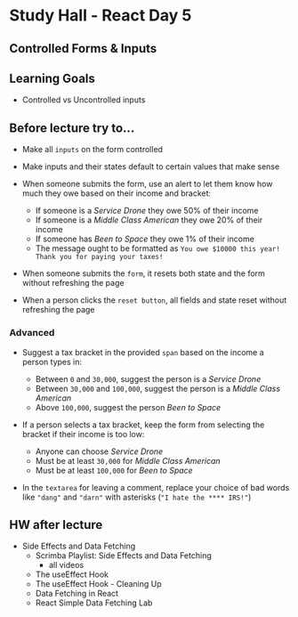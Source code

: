 # Study Hall - React Day 5
## Controlled Forms & Inputs

## Learning Goals
- Controlled vs Uncontrolled inputs

## Before lecture try to...

- Make all `inputs` on the form controlled

- Make inputs and their states default to certain values that make sense

- When someone submits the form, use an alert to let them know how much they owe based on their income and bracket:
  - If someone is a *Service Drone* they owe 50% of their income
  - If someone is a *Middle Class American* they owe 20% of their income
  - If someone has *Been to Space* they owe 1% of their income
  - The message ought to be formatted as `You owe $10000 this year! Thank you for paying your taxes!`


- When someone submits the `form`, it resets both state and the form without refreshing the page

- When a person clicks the `reset button`, all fields and state reset without refreshing the page

### Advanced

- Suggest a tax bracket in the provided `span` based on the income a person types in:
    - Between `0` and `30,000`, suggest the person is a *Service Drone*
    - Between `30,000` and `100,000`, suggest the person is a *Middle Class American*
    - Above `100,000`, suggest the person *Been to Space*

- If a person selects a tax bracket, keep the form from selecting the bracket if their income is too low:
  - Anyone can choose *Service Drone*
  - Must be at least `30,000` for *Middle Class American*
  - Must be at least `100,000` for *Been to Space*


- In the `textarea` for leaving a comment, replace your choice of bad words like `"dang"` and `"darn"` with asterisks (`"I hate the **** IRS!"`)

## HW after lecture

- Side Effects and Data Fetching
  - Scrimba Playlist: Side Effects and Data Fetching
    - all videos
  - The useEffect Hook
  - The useEffect Hook - Cleaning Up
  - Data Fetching in React
  - React Simple Data Fetching Lab
